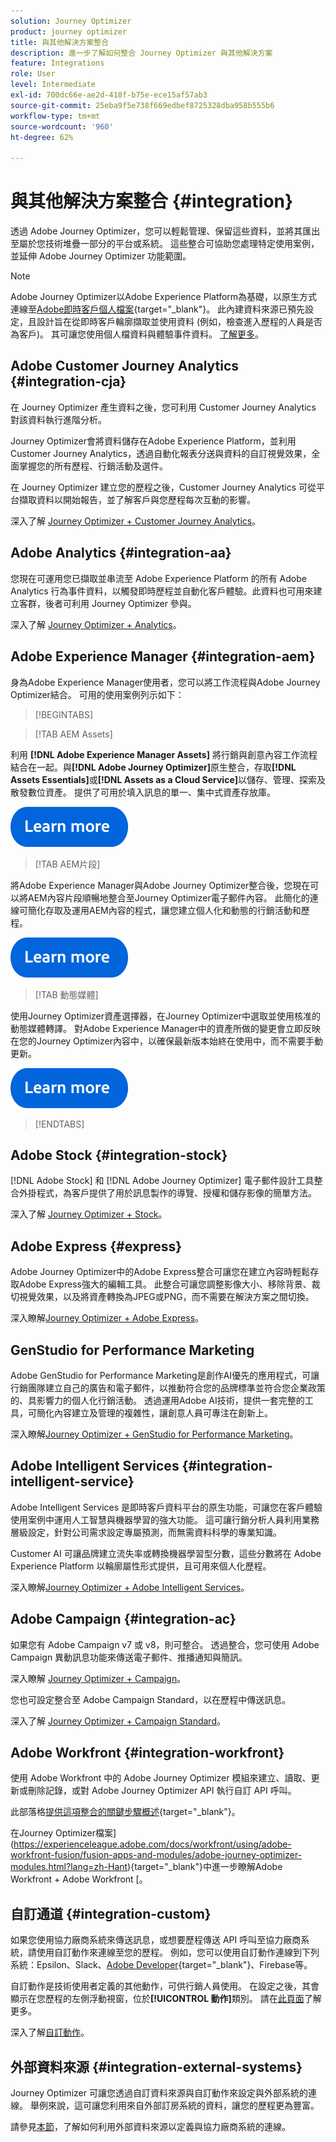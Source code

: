 ```yaml
---
solution: Journey Optimizer
product: journey optimizer
title: 與其他解決方案整合
description: 進一步了解如何整合 Journey Optimizer 與其他解決方案
feature: Integrations
role: User
level: Intermediate
exl-id: 700dc66e-ae2d-418f-b75e-ece15af57ab3
source-git-commit: 25eba9f5e738f669edbef8725328dba958b555b6
workflow-type: tm+mt
source-wordcount: '960'
ht-degree: 62%

---
```


# 與其他解決方案整合 {#integration}

透過 Adobe Journey Optimizer，您可以輕鬆管理、保留這些資料，並將其匯出至屬於您技術堆疊一部分的平台或系統。 這些整合可協助您處理特定使用案例，並延伸 Adobe Journey Optimizer 功能範圍。

>[!NOTE]
>
> Adobe Journey Optimizer以Adobe Experience Platform為基礎，以原生方式連線至[Adobe即時客戶個人檔案](https://experienceleague.adobe.com/docs/experience-platform/profile/home.html?lang=zh-Hant){target="_blank"}。 此內建資料來源已預先設定，且設計旨在從即時客戶輪廓擷取並使用資料 (例如，檢查進入歷程的人員是否為客戶)。 其可讓您使用個人檔資料與體驗事件資料。 [了解更多](../datasource/adobe-experience-platform-data-source.md)。


## Adobe Customer Journey Analytics {#integration-cja}

在 Journey Optimizer 產生資料之後，您可利用 Customer Journey Analytics 對該資料執行進階分析。

Journey Optimizer會將資料儲存在Adobe Experience Platform，並利用Customer Journey Analytics，透過自動化報表分送與資料的自訂視覺效果，全面掌握您的所有歷程、行銷活動及選件。

在 Journey Optimizer 建立您的歷程之後，Customer Journey Analytics 可從平台擷取資料以開始報告，並了解客戶與您歷程每次互動的影響。

深入了解 [Journey Optimizer + Customer Journey Analytics](../reports/cja-ajo.md)。

## Adobe Analytics {#integration-aa}

您現在可運用您已擷取並串流至 Adobe Experience Platform 的所有 Adobe Analytics 行為事件資料，以觸發即時歷程並自動化客戶體驗。此資料也可用來建立客群，後者可利用 Journey Optimizer 參與。

深入了解 [Journey Optimizer + Analytics](../event/about-analytics.md)。

## Adobe Experience Manager {#integration-aem}

身為Adobe Experience Manager使用者，您可以將工作流程與Adobe Journey Optimizer結合。 可用的使用案例列示如下：


>[!BEGINTABS]

>[!TAB AEM Assets]

利用 **[!DNL Adobe Experience Manager Assets]** 將行銷與創意內容工作流程結合在一起。與&#x200B;**[!DNL Adobe Journey Optimizer]**&#x200B;原生整合，存取&#x200B;**[!DNL Assets Essentials]**&#x200B;或&#x200B;**[!DNL Assets as a Cloud Service]**&#x200B;以儲存、管理、探索及散發數位資產。 提供了可用於填入訊息的單一、集中式資產存放庫。

[![了解更多](../assets/do-not-localize/learn-more-button.svg)](../integrations/assets.md)

<!--
>[!TAB AEM Templates]

With Adobe Journey Optimizer, you can create custom-tailored messages through Adobe Experience Manager sites. Start by designing your templates using Adobe Experience Manager's content sources, then send them to Adobe Journey Optimizer. Once shared, these templates can be accessed in Adobe Journey Optimizer's email designer, simplifying the process of crafting and sending messages to your desired audience.

[![learn more](../assets/do-not-localize/learn-more-button.svg)](../integrations/aem-templates.md)

-->

>[!TAB AEM片段]

將Adobe Experience Manager與Adobe Journey Optimizer整合後，您現在可以將AEM內容片段順暢地整合至Journey Optimizer電子郵件內容。 此簡化的連線可簡化存取及運用AEM內容的程式，讓您建立個人化和動態的行銷活動和歷程。

[![了解更多](../assets/do-not-localize/learn-more-button.svg)](../integrations/aem-fragments.md)

>[!TAB 動態媒體]

使用Journey Optimizer資產選擇器，在Journey Optimizer中選取並使用核准的動態媒體轉譯。 對Adobe Experience Manager中的資產所做的變更會立即反映在您的Journey Optimizer內容中，以確保最新版本始終在使用中，而不需要手動更新。

[![了解更多](../assets/do-not-localize/learn-more-button.svg)](../integrations/aem-dynamic.md)


>[!ENDTABS]



## Adobe Stock {#integration-stock}

[!DNL Adobe Stock] 和 [!DNL Adobe Journey Optimizer] 電子郵件設計工具整合外掛程式，為客戶提供了用於訊息製作的導覽、授權和儲存影像的簡單方法。

深入了解 [Journey Optimizer + Stock](../integrations/stock.md)。

## Adobe Express {#express}

Adobe Journey Optimizer中的Adobe Express整合可讓您在建立內容時輕鬆存取Adobe Express強大的編輯工具。 此整合可讓您調整影像大小、移除背景、裁切視覺效果，以及將資產轉換為JPEG或PNG，而不需要在解決方案之間切換。

深入瞭解[Journey Optimizer + Adobe Express](../integrations/express.md)。

## GenStudio for Performance Marketing

Adobe GenStudio for Performance Marketing是創作AI優先的應用程式，可讓行銷團隊建立自己的廣告和電子郵件，以推動符合您的品牌標準並符合您企業政策的、具影響力的個人化行銷活動。 透過運用Adobe AI技術，提供一套完整的工具，可簡化內容建立及管理的複雜性，讓創意人員可專注在創新上。

深入瞭解[Journey Optimizer + GenStudio for Performance Marketing](../integrations/genstudio.md)。


## Adobe Intelligent Services {#integration-intelligent-service}

Adobe Intelligent Services 是即時客戶資料平台的原生功能，可讓您在客戶體驗使用案例中運用人工智慧與機器學習的強大功能。 這可讓行銷分析人員利用業務層級設定，針對公司需求設定專屬預測，而無需資料科學的專業知識。

Customer AI 可讓品牌建立流失率或轉換機器學習型分數，這些分數將在 Adobe Experience Platform 以輪廓屬性形式提供，且可用來個人化歷程。

深入瞭解[Journey Optimizer + Adobe Intelligent Services](../building-journeys/ai-services-overview.md)。


## Adobe Campaign {#integration-ac}

如果您有 Adobe Campaign v7 或 v8，則可整合。 透過整合，您可使用 Adobe Campaign 異動訊息功能來傳送電子郵件、推播通知與簡訊。

深入瞭解 [Journey Optimizer + Campaign](../building-journeys/ajo-ac.md)。

您也可設定整合至 Adobe Campaign Standard，以在歷程中傳送訊息。

深入了解 [Journey Optimizer + Campaign Standard](../building-journeys/using-adobe-campaign-standard.md)。


## Adobe Workfront {#integration-workfront}

使用 Adobe Workfront 中的 Adobe Journey Optimizer 模組來建立、讀取、更新或刪除記錄，或對 Adobe Journey Optimizer API 執行自訂 API 呼叫。

此部落格[提供這項整合的關鍵步驟概述](https://experienceleaguecommunities.adobe.com/t5/journey-optimizer-blogs/accelerating-go-to-market-how-workfront-workfront-fusion-aep-and/ba-p/653685){target="_blank"}。

在Journey Optimizer檔案](https://experienceleague.adobe.com/docs/workfront/using/adobe-workfront-fusion/fusion-apps-and-modules/adobe-journey-optimizer-modules.html?lang=zh-Hant){target="_blank"}中進一步瞭解Adobe Workfront + Adobe Workfront [。

## 自訂通道 {#integration-custom}

如果您使用協力廠商系統來傳送訊息，或想要歷程傳送 API 呼叫至協力廠商系統，請使用自訂動作來連線至您的歷程。 例如，您可以使用自訂動作連線到下列系統：Epsilon、Slack、[Adobe Developer](https://developer.adobe.com){target="_blank"}、Firebase等。

自訂動作是技術使用者定義的其他動作，可供行銷人員使用。 在設定之後，其會顯示在您歷程的左側浮動視窗，位於&#x200B;**[!UICONTROL 動作]**&#x200B;類別。 請在[此頁面](../building-journeys/about-journey-activities.md#action-activities)了解更多。

深入了解[自訂動作](../action/about-custom-action-configuration.md)。

## 外部資料來源 {#integration-external-systems}

Journey Optimizer 可讓您透過自訂資料來源與自訂動作來設定與外部系統的連線。 舉例來說，這可讓您利用來自外部訂房系統的資料，讓您的歷程更為豐富。

請參見[本節](../datasource/external-data-sources.md)，了解如何利用外部資料來源以定義與協力廠商系統的連線。
